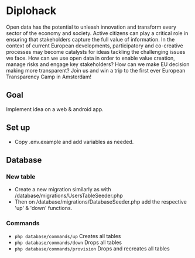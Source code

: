 # Diplohack

Open data has the potential to unleash innovation and transform every sector of the economy and society. Active citizens can play a critical role in ensuring that stakeholders capture the full value of information. In the context of current European developments, participatory and co-creative processes may become catalysts for ideas tackling the challenging issues we face. How can we use open data in order to enable value creation, manage risks and engage key stakeholders? How can we make EU decision making more transparent? Join us and win a trip to the first ever European Transparency Camp in Amsterdam!

## Goal
Implement idea on a web & android app.

## Set up
- Copy .env.example and add variables as needed.

## Database
### New table
- Create a new migration similarly as with /database/migrations/UsersTableSeeder.php
- Then on /database/migrations/DatabaseSeeder.php add the respective 'up' & 'down' functions.
### Commands
- `php database/commands/up` Creates all tables
- `php database/commands/down` Drops all tables
- `php database/commands/provision` Drops and recreates all tables

